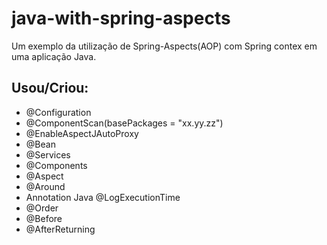 # java-with-spring-aspects
Um exemplo da utilização de Spring-Aspects(AOP) com Spring contex em uma aplicação Java.

## Usou/Criou:
- @Configuration
- @ComponentScan(basePackages = "xx.yy.zz")
- @EnableAspectJAutoProxy
- @Bean
- @Services
- @Components
- @Aspect
- @Around
- Annotation Java @LogExecutionTime
- @Order
- @Before
- @AfterReturning